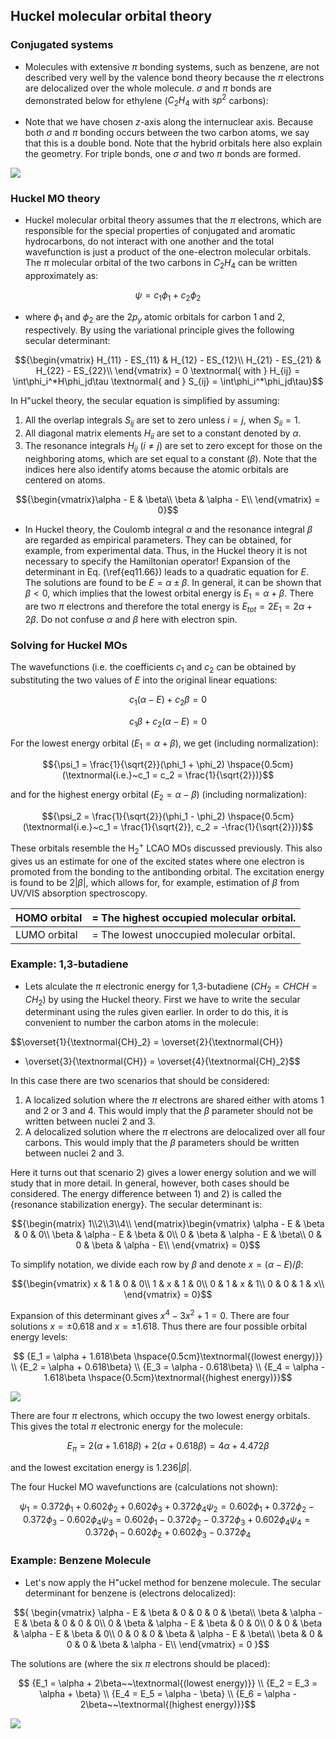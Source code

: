 ## Huckel molecular orbital theory


### Conjugated systems
- Molecules with extensive $\pi$ bonding systems, such as benzene,
are not described very well by the valence bond theory because the
$\pi$ electrons are delocalized over the whole molecule. $\sigma$ and $\pi$ 
bonds are demonstrated below for ethylene ($C_2H_4$ with $sp^2$ carbons):


- Note that we have chosen $z$-axis along the internuclear axis. Because both $\sigma$ and $\pi$ bonding occurs between the two carbon atoms, we say that this is a double bond. Note that the hybrid orbitals here also explain the geometry. For triple bonds, one $\sigma$ and two $\pi$ bonds are formed.

![](images/Huckel1.png)

### Huckel MO theory
- Huckel molecular orbital theory assumes that the $\pi$ electrons, which are  responsible for the special properties of conjugated and aromatic 
hydrocarbons, do not interact with one another and the total wavefunction is 
just a product of the one-electron molecular orbitals. The $\pi$ molecular 
orbital of the two carbons in $C_2H_4$ can be written approximately as:

$${\psi = c_1\phi_1 + c_2\phi_2}$$

- where $\phi_1$ and $\phi_2$ are the $2p_y$ atomic orbitals for carbon 1 and 2, 
respectively. By using the variational principle  gives 
the following secular determinant:

$${\begin{vmatrix} H_{11} - ES_{11} & H_{12} - ES_{12}\\
H_{21} - ES_{21} & H_{22} - ES_{22}\\ \end{vmatrix} = 0 \textnormal{ with }
H_{ij} = \int\phi_i^*H\phi_jd\tau \textnormal{ and } S_{ij} = \int\phi_i^*\phi_jd\tau}$$

In H\"uckel theory, the secular equation is simplified by assuming:

1. All the overlap integrals $S_{ij}$ are set to zero unless $i = j$, when 
$S_{ii} = 1$.
2. All diagonal matrix elements $H_{ii}$ are set to a constant denoted by
$\alpha$.
3. The resonance integrals $H_{ij}$ ($i \ne j$) are set to zero except for 
those on the neighboring atoms, which are set equal to a constant ($\beta$). Note that 
the indices here also identify atoms because the atomic orbitals are centered on atoms.

$${\begin{vmatrix}\alpha - E & \beta\\
\beta & \alpha - E\\ \end{vmatrix} = 0}$$


- In Huckel theory, the Coulomb integral $\alpha$ and the resonance integral 
$\beta$ are regarded as empirical parameters. They can be obtained, for 
example, from experimental data. Thus, in the Huckel theory it is not 
necessary to specify the Hamiltonian operator!
Expansion of the determinant in Eq. (\ref{eq11.66}) leads to a quadratic 
equation for $E$. The solutions are found to be $E = \alpha \pm \beta$.
In general, it can be shown that $\beta < 0$, which implies that the lowest orbital energy
is $E_1 = \alpha + \beta$. There are two $\pi$ electrons and therefore the
total energy is $E_{tot} = 2E_1 = 2\alpha + 2\beta$. Do not confuse $\alpha$ and $\beta$ here with electron spin.

### Solving for Huckel MOs

The wavefunctions (i.e. the coefficients $c_1$ and $c_2$ 
can be obtained by substituting the two values of $E$ into the original linear 
equations:

$${c_1(\alpha - E) + c_2\beta = 0}$$

$${c_1\beta + c_2(\alpha - E) = 0}$$

For the lowest energy orbital ($E_1 = \alpha + \beta$), we get (including normalization):

$${\psi_1 = \frac{1}{\sqrt{2}}(\phi_1 + \phi_2) \hspace{0.5cm}(\textnormal{i.e.}~c_1 = c_2 = \frac{1}{\sqrt{2}})}$$

and for the highest energy orbital ($E_2 = \alpha - \beta$) (including normalization):

$${\psi_2 = \frac{1}{\sqrt{2}}(\phi_1 - \phi_2) \hspace{0.5cm}(\textnormal{i.e.}~c_1 = \frac{1}{\sqrt{2}}, c_2 = -\frac{1}{\sqrt{2}})}$$



These orbitals resemble the H$_2^+$ LCAO MOs discussed previously.
This also gives us an estimate for one of the excited states where one electron
is promoted from the bonding to the antibonding orbital. The excitation energy is found to be $2|\beta|$, which allows for, for example, estimation of $\beta$
from UV/VIS absorption spectroscopy.

| HOMO orbital | = The highest occupied molecular orbital. |
|--------------|-------------------------------------------|
| LUMO orbital | = The lowest unoccupied molecular orbital. |


### Example: 1,3-butadiene 

- Lets alculate the $\pi$ electronic energy for 1,3-butadiene ($CH_2=CHCH=CH_2$) by using the Huckel theory. First we have to write the secular determinant using the 
rules given earlier. In order to do this, it is convenient to number the 
carbon atoms in the molecule:


$$\overset{1}{\textnormal{CH}_2} = \overset{2}{\textnormal{CH}} 
- \overset{3}{\textnormal{CH}} = \overset{4}{\textnormal{CH}_2}$$


In this case there are two scenarios that should be considered:


1. A localized solution where the $\pi$ electrons are shared either with atoms 1 and 2 or 3 and 4. This would imply that the $\beta$ parameter should not be written between nuclei 2 and 3.
2.  A delocalized solution where the $\pi$ electrons are delocalized over all four carbons. This would imply that the $\beta$ parameters should be written between nuclei 2 and 3.



Here it turns out that scenario 2) gives a lower energy solution and we will 
study that in more detail. In general, however, both cases should be considered. The 
energy difference between 1) and 2) is called the {resonance stabilization 
energy}. The secular determinant is:

$${\begin{matrix} 1\\2\\3\\4\\
\end{matrix}\begin{vmatrix}
\alpha - E & \beta & 0 & 0\\
\beta & \alpha - E & \beta & 0\\
0 & \beta & \alpha - E & \beta\\
0 & 0 & \beta & \alpha - E\\
\end{vmatrix}
= 0}$$




To simplify notation, we divide each row by $\beta$ and denote $x = (\alpha - E) / \beta$:

$${\begin{vmatrix}
x & 1 & 0 & 0\\
1 & x & 1 & 0\\
0 & 1 & x & 1\\
0 & 0 & 1 & x\\
\end{vmatrix} = 0}$$


Expansion of this determinant gives $x^4 - 3x^2 + 1 = 0$. There are four solutions $x = \pm 0.618$ and $x = \pm 1.618$. Thus there are four possible orbital energy levels:

$$
{E_1 = \alpha + 1.618\beta \hspace{0.5cm}\textnormal{(lowest energy)}} \\
{E_2 = \alpha + 0.618\beta} \\
{E_3 = \alpha - 0.618\beta} \\
{E_4 = \alpha - 1.618\beta \hspace{0.5cm}\textnormal{(highest energy)}}$$

![](images/Huckel2.png)

There are four $\pi$ electrons, which occupy the two lowest energy 
orbitals. This gives the total $\pi$ electronic energy for the molecule:

$${E_\pi = 2(\alpha + 1.618\beta) + 2(\alpha + 0.618\beta)
= 4\alpha + 4.472\beta}$$

and the lowest excitation energy is $1.236|\beta|$.


The four Huckel MO wavefunctions are (calculations not shown):

$${\psi_1 = 0.372\phi_1 + 0.602\phi_2 + 0.602\phi_3 + 0.372\phi_4}
{\psi_2 = 0.602\phi_1 + 0.372\phi_2 - 0.372\phi_3 - 0.602\phi_4}
{\psi_3 = 0.602\phi_1 - 0.372\phi_2 - 0.372\phi_3 + 0.602\phi_4}
{\psi_4 = 0.372\phi_1 - 0.602\phi_2 + 0.602\phi_3 - 0.372\phi_4}$$


### Example: Benzene Molecule

- Let's now apply the H\"uckel method for benzene molecule. The secular determinant for benzene is (electrons delocalized):

$${
\begin{vmatrix}
\alpha - E & \beta      &     0      & 0          & 0          & \beta\\
\beta      & \alpha - E & \beta      & 0          & 0          & 0\\
0          & \beta      & \alpha - E & \beta      & 0          & 0\\
0          & 0          & \beta      & \alpha - E & \beta      & 0\\
0          & 0          & 0          & \beta      & \alpha - E & \beta\\
\beta      & 0          & 0          & 0          & \beta      & \alpha - E\\
\end{vmatrix}
= 0
}$$

The solutions are (where the six $\pi$ electrons should be placed):

$$
{E_1 = \alpha + 2\beta~~\textnormal{(lowest energy)}} \\
{E_2 = E_3 = \alpha + \beta} \\
{E_4 = E_5 = \alpha - \beta} \\
{E_6 = \alpha - 2\beta~~\textnormal{(highest energy)}}$$

![](images/Huckel3.png)